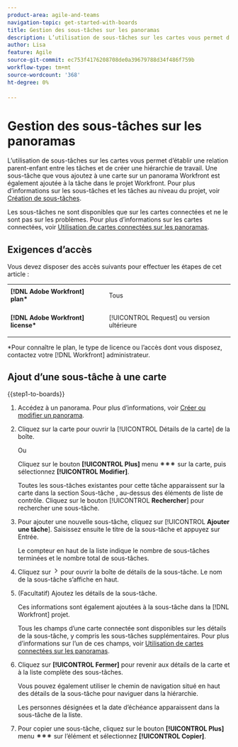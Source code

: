 ```yaml
---
product-area: agile-and-teams
navigation-topic: get-started-with-boards
title: Gestion des sous-tâches sur les panoramas
description: L’utilisation de sous-tâches sur les cartes vous permet d’établir une relation parent-enfant entre les tâches et de créer une hiérarchie de travail.
author: Lisa
feature: Agile
source-git-commit: ec753f4176208708de0a39679788d34f486f759b
workflow-type: tm+mt
source-wordcount: '368'
ht-degree: 0%

---
```


# Gestion des sous-tâches sur les panoramas

L’utilisation de sous-tâches sur les cartes vous permet d’établir une relation parent-enfant entre les tâches et de créer une hiérarchie de travail. Une sous-tâche que vous ajoutez à une carte sur un panorama Workfront est également ajoutée à la tâche dans le projet Workfront. Pour plus d’informations sur les sous-tâches et les tâches au niveau du projet, voir [Création de sous-tâches](/help/quicksilver/manage-work/tasks/create-tasks/create-subtasks.md).

Les sous-tâches ne sont disponibles que sur les cartes connectées et ne le sont pas sur les problèmes. Pour plus d’informations sur les cartes connectées, voir [Utilisation de cartes connectées sur les panoramas](/help/quicksilver/agile/get-started-with-boards/connected-cards.md).

## Exigences d’accès

Vous devez disposer des accès suivants pour effectuer les étapes de cet article :

<table style="table-layout:auto"> 
 <col> 
 </col> 
 <col> 
 </col> 
 <tbody> 
  <tr> 
   <td role="rowheader"><strong>[!DNL Adobe Workfront] plan*</strong></td> 
   <td> <p>Tous</p> </td> 
  </tr> 
  <tr> 
   <td role="rowheader"><strong>[!DNL Adobe Workfront] license*</strong></td> 
   <td> <p>[!UICONTROL Request] ou version ultérieure</p> </td> 
  </tr> 
 </tbody> 
</table>

&#42;Pour connaître le plan, le type de licence ou l’accès dont vous disposez, contactez votre [!DNL Workfront] administrateur.

## Ajout d’une sous-tâche à une carte

{{step1-to-boards}}

1. Accédez à un panorama. Pour plus d’informations, voir [Créer ou modifier un panorama](../../agile/get-started-with-boards/create-edit-board.md).
1. Cliquez sur la carte pour ouvrir la [!UICONTROL Détails de la carte] de la boîte.

   Ou

   Cliquez sur le bouton **[!UICONTROL Plus]** menu ![Plus de menu](assets/more-icon-spectrum.png) sur la carte, puis sélectionnez **[!UICONTROL Modifier]**.

   Toutes les sous-tâches existantes pour cette tâche apparaissent sur la carte dans la section Sous-tâche , au-dessus des éléments de liste de contrôle. Cliquez sur le bouton [!UICONTROL **Rechercher**] pour rechercher une sous-tâche.

1. Pour ajouter une nouvelle sous-tâche, cliquez sur [!UICONTROL **Ajouter une tâche**]. Saisissez ensuite le titre de la sous-tâche et appuyez sur Entrée.

   Le compteur en haut de la liste indique le nombre de sous-tâches terminées et le nombre total de sous-tâches.

1. Cliquez sur ![Icône Détails](assets/checklist-chevron.png) pour ouvrir la boîte de détails de la sous-tâche. Le nom de la sous-tâche s’affiche en haut.
1. (Facultatif) Ajoutez les détails de la sous-tâche.

   Ces informations sont également ajoutées à la sous-tâche dans la [!DNL Workfront] projet.

   Tous les champs d’une carte connectée sont disponibles sur les détails de la sous-tâche, y compris les sous-tâches supplémentaires. Pour plus d’informations sur l’un de ces champs, voir [Utilisation de cartes connectées sur les panoramas](/help/quicksilver/agile/get-started-with-boards/connected-cards.md).

1. Cliquez sur **[!UICONTROL Fermer]** pour revenir aux détails de la carte et à la liste complète des sous-tâches.

   Vous pouvez également utiliser le chemin de navigation situé en haut des détails de la sous-tâche pour naviguer dans la hiérarchie.

   Les personnes désignées et la date d’échéance apparaissent dans la sous-tâche de la liste.

1. Pour copier une sous-tâche, cliquez sur le bouton **[!UICONTROL Plus]** menu ![Plus de menu](assets/more-icon-spectrum.png) sur l’élément et sélectionnez **[!UICONTROL Copier]**.
